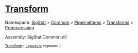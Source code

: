 # [Transform](./ResampleSamplesCountBased-100663801.md)

Namespace: [SigStat]() > [Common](./../../../../README.md) > [PipelineItems]() > [Transforms]() > [Preprocessing](./../README.md)

Assembly: SigStat.Common.dll

<sub>[Transform](./ResampleSamplesCountBased-100663801.md) ( [`Signature`](./../../../../Signature.md) signature )</sub>              <sub></sub>
